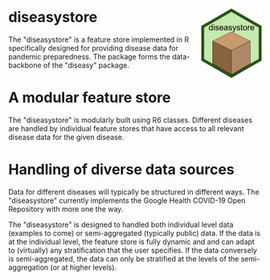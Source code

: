 # diseasystore <img src="man/figures/logo.png" align="right" height="138" />
The "diseasystore" is a feature store implemented in R specifically designed for providing disease data for pandemic preparedness.
The package forms the data-backbone of the "diseasy" package.
# A modular feature store
The "diseasystore" is modularly built using R6 classes.
Different diseases are handled by individual feature stores that have access to all relevant disease data for the given disease.

# Handling of diverse data sources
Data for different diseases will typically be structured in different ways. The "diseasystore" currently implements the Google Health COVID-19 Open Repository with more one the way.

The "diseasystore" is designed to handled both individual level data (examples to come) or semi-aggregated (typically public) data.
If the data is at the individual level, the feature store is fully dynamic and  and can adapt to (virtually) any stratification that the user specifies.
If the data conversely is semi-aggregated, the data can only be stratified at the levels of the semi-aggregation (or at higher levels).

